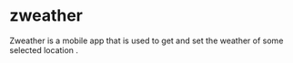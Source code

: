 # zweather

Zweather is a mobile app that is used to get and set the weather of some selected location .




